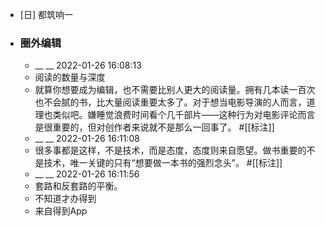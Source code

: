 - [日] 都筑响一
- ### 圈外编辑
    - __ __ 2022-01-26 16:08:13
    - 阅读的数量与深度
    - 就算你想要成为编辑，也不需要比别人更大的阅读量。拥有几本读一百次也不会腻的书，比大量阅读重要太多了。对于想当电影导演的人而言，道理也类似吧。嫌睡觉浪费时间看个几千部片——这种行为对电影评论而言是很重要的，但对创作者来说就不是那么一回事了。
      #[[标注]]
    - __ __ 2022-01-26 16:11:08
    - 很多事都是这样，不是技术，而是态度，态度则来自愿望。做书重要的不是技术，唯一关键的只有“想要做一本书的强烈念头”。
      #[[标注]]
    - __ __ 2022-01-26 16:11:56
    - 套路和反套路的平衡。
    - 不知道才办得到
    - 来自得到App
